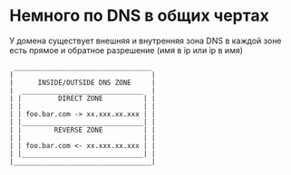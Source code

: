 # Немного по DNS в общих чертах

У домена существует внешняя и внутренняя зона DNS в каждой зоне есть прямое и обратное разрешение (имя в ip или ip в имя)


```
 __________________________________
|                                  |
|      INSIDE/OUTSIDE DNS ZONE     |
|  ______________________________  |
| |         DIRECT ZONE          | |
| |                              | |
| | foo.bar.com -> xx.xxx.xx.xxx | |
| |______________________________| |
| |        REVERSE ZONE          | |
| |                              | |
| | foo.bar.com <- xx.xxx.xx.xxx | |
| |______________________________| |
|__________________________________|
```
